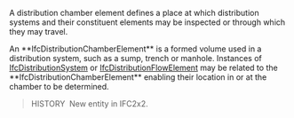 A distribution chamber element defines a place at which distribution systems and their constituent elements may be inspected or through which they may travel.

An \*\*IfcDistributionChamberElement\*\* is a formed volume used in a distribution system, such as a sump, trench or manhole. Instances of [IfcDistributionSystem](../../ifcsharedbldgserviceelements/lexical/ifcdistributionsystem.htm) or [IfcDistributionFlowElement](../../ifcsharedbldgserviceelements/lexical/ifcdistributionflowelement.htm) may be related to the \*\*IfcDistributionChamberElement\*\* enabling their location in or at the chamber to be determined.

> HISTORY&nbsp; New entity in IFC2x2.

